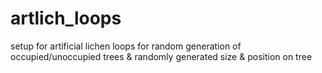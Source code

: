 # artlich_loops
setup for artificial lichen loops
for random generation of occupied/unoccupied trees
& randomly generated size & position on tree
